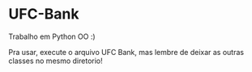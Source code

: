 # UFC-Bank
Trabalho em Python OO :)


Pra usar, execute o arquivo UFC Bank, mas lembre de deixar as outras classes no mesmo diretorio!
